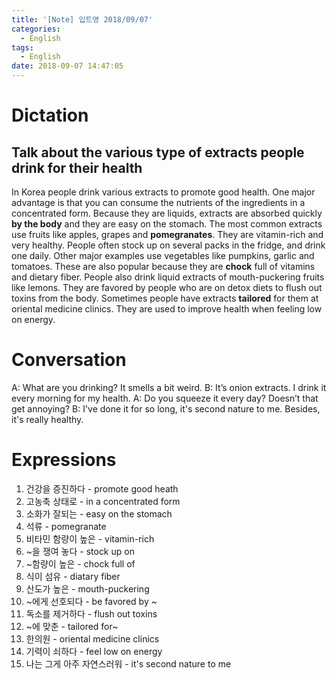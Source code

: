 ```yaml
---
title: '[Note] 입트영 2018/09/07'
categories:
  - English
tags:
  - English
date: 2018-09-07 14:47:05
---
```


# Dictation

## Talk about the various type of extracts people drink for their health

In Korea people drink various extracts to promote good health. One major advantage is that you can consume the nutrients of the ingredients in a concentrated form. Because they are liquids, extracts are absorbed quickly **by the body** and they are easy on the stomach. The most common extracts use fruits like apples, grapes and **pomegranates**. They are vitamin-rich and very healthy. People often stock up on several packs in the fridge, and drink one daily. Other major examples use vegetables like pumpkins, garlic and tomatoes. These are also popular because they are **chock** full of vitamins and dietary fiber. People also drink liquid extracts of mouth-puckering fruits like lemons. They are favored by people who are on detox diets to flush out toxins from the body. Sometimes people have extracts **tailored** for them at oriental medicine clinics. They are used to improve health when feeling low on energy. 

# Conversation

A: What are you drinking? It smells a bit weird. 
B: It’s onion extracts. I drink it every morning for my health.
A: Do you squeeze it every day? Doesn’t that get annoying?
B: I've done it for so long, it's second nature to me. Besides, it's really healthy.

# Expressions

1. 건강을 증진하다 - promote good heath
2. 고농축 상태로 - in a concentrated form
3. 소화가 잘되는 - easy on the stomach
4. 석류 - pomegranate
5. 비타민 함량이 높은 - vitamin-rich
6. ~을 쟁여 놓다 - stock up on
7. ~함량이 높은 - chock full of
8. 식이 섬유 - diatary fiber
9. 산도가 높은 - mouth-puckering
10. ~에게 선호되다 - be favored by ~
11. 독소를 제거하다 - flush out toxins
12. ~에 맞춘 - tailored for~
13. 한의원 - oriental medicine clinics
14. 기력이 쇠하다 - feel low on energy
15. 나는 그게 아주 자연스러워 - it's second nature to me